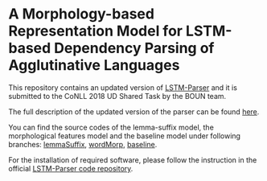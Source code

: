 # A Morphology-based Representation Model for LSTM-based Dependency Parsing of Agglutinative Languages


This repository contains an updated version of [LSTM-Parser](https://github.com/clab/lstm-parser) and it is submitted to the CoNLL 2018 UD Shared Task by the BOUN team.

The full description of the updated version of the parser can be found [here](http://universaldependencies.org/conll18/proceedings/pdf/K18-2024.pdf).

You can find the source codes of the lemma-suffix model, the morphological features model and the baseline model under following branches: [lemmaSuffix](https://github.com/CoNLL-UD-2018/BOUN/tree/lemmaSuffix), [wordMorp](https://github.com/CoNLL-UD-2018/BOUN/tree/wordmorp), [baseline](https://github.com/CoNLL-UD-2018/BOUN/tree/baseline).

For the installation of required software, please follow the instruction in the official [LSTM-Parser code repository](https://github.com/clab/lstm-parser/tree/char-based).


